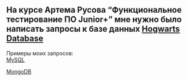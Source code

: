 На курсе Артема Русова “Функциональное тестирование ПО Junior+” мне нужно было написать запросы к базе данных <a href="https://drive.google.com/drive/folders/1iHdNHZPkfIq3y8V6Q7NXZEUmsjyNSlGI" rel="nofollow"> Hogwarts Database</a>
--- 
Примеры моих запросов:
<br>
<a href="https://docs.google.com/document/d/1mZ3IGN30jWFeQktnGLGPYrcbcNo965Nm7Usdty1bW2E/edit?usp=sharing" rel="nofollow">MySQL</a>

<a href="https:" rel="nofollow">MongoDB</a>